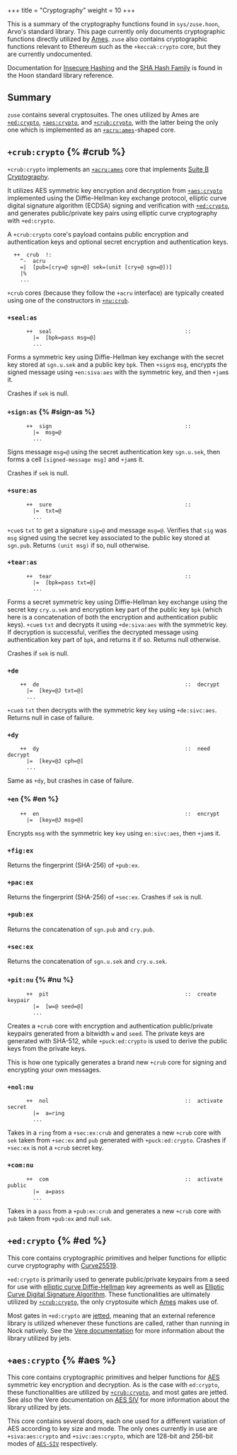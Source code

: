 +++
title = "Cryptography"
weight = 10
+++

This is a summary of the cryptography functions found in `sys/zuse.hoon`, Arvo's standard library. This page currently only documents cryptographic functions directly utilized by [Ames](/system/kernel/ames). `zuse` also contains cryptographic functions relevant to Ethereum such as the `+keccak:crypto` core, but they are currently undocumented.

Documentation for [Insecure Hashing](/language/hoon/reference/stdlib/2e) and the [SHA Hash Family](/language/hoon/reference/stdlib/3d) is found in the Hoon standard library reference.

## Summary

`zuse` contains several cryptosuites. The ones utilized by Ames are [`+ed:crypto`](#ed), [`+aes:crypto`](#aes), and [`+crub:crypto`](#crub), with the latter being the only one which is implemented as an [`+acru:ames`](/system/kernel/ames/guides/cryptography#crypto-core)-shaped core.

## `+crub:crypto` {% #crub %}

`+crub:crypto` implements an [`+acru:ames`](/system/kernel/ames/guides/cryptography#crypto-core) core that implements [Suite B Cryptography](https://en.wikipedia.org/wiki/NSA_Suite_B_Cryptography).

It utilizes AES symmetric key encryption and decryption from [`+aes:crypto`](#aes) implemented using the Diffie-Hellman key exchange protocol, elliptic curve digital signature algorithm (ECDSA) signing and verification with [`+ed:crypto`](#ed), and generates public/private key pairs using elliptic curve cryptography with `+ed:crypto`.

A `+crub:crypto` core's payload contains public encryption and authentication keys and optional secret encryption and authentication keys.

```hoon
  ++  crub  !:
    ^-  acru
    =|  [pub=[cry=@ sgn=@] sek=(unit [cry=@ sgn=@])]
    |%
    ...
```

`+crub` cores (because they follow the `+acru` interface) are typically created using one of the constructors in [`+nu:crub`](#nu).

### `+seal:as`

```hoon
      ++  seal                                          ::
        |=  [bpk=pass msg=@]
        ...
```

Forms a symmetric key using Diffie-Hellman key exchange with the secret key stored at `sgn.u.sek` and a public key `bpk`. Then `+sign`s `msg`, encrypts the signed message using `+en:siva:aes` with the symmetric key, and then `+jam`s it.

Crashes if `sek` is null.

### `+sign:as` {% #sign-as %}

```hoon
      ++  sign                                          ::
        |=  msg=@
        ...
```

Signs message `msg=@` using the secret authentication key `sgn.u.sek`, then forms a cell `[signed-message msg]` and `+jam`s it.

Crashes if `sek` is null.

### `+sure:as`

```hoon
      ++  sure                                          ::
        |=  txt=@
        ...
```

`+cue`s `txt` to get a signature `sig=@` and message `msg=@`. Verifies that `sig` was `msg` signed using the secret key associated to the public key stored at `sgn.pub`. Returns `(unit msg)` if so, null otherwise.

### `+tear:as`

```hoon
      ++  tear                                          ::
        |=  [bpk=pass txt=@]
        ...
```

Forms a secret symmetric key using Diffie-Hellman key exchange using the secret key `cry.u.sek` and encryption key part of the public key `bpk` (which here is a concatenation of both the encryption and authentication public keys). `+cue`s `txt` and decrypts it using `+de:siva:aes` with the symmetric key. If decryption is successful, verifies the decrypted message using authentication key part of `bpk`, and returns it if so. Returns null otherwise.

Crashes if `sek` is null.

### `+de`

```hoon
    ++  de                                              ::  decrypt
      |=  [key=@J txt=@]
      ...
```

`+cue`s `txt` then decrypts with the symmetric key `key` using `+de:sivc:aes`. Returns null in case of failure.

### `+dy`

```hoon
    ++  dy                                              ::  need decrypt
      |=  [key=@J cph=@]
      ...
```

Same as `+dy`, but crashes in case of failure.

### `+en` {% #en %}

```hoon
    ++  en                                              ::  encrypt
      |=  [key=@J msg=@]
```

Encrypts `msg` with the symmetric key `key` using `en:sivc:aes`, then `+jam`s it.

### `+fig:ex`

Returns the fingerprint (SHA-256) of `+pub:ex`.

### `+pac:ex`

Returns the fingerprint (SHA-256) of `+sec:ex`. Crashes if `sek` is null.

### `+pub:ex`

Returns the concatenation of `sgn.pub` and `cry.pub`.

### `+sec:ex`

Returns the concatenation of `sgn.u.sek` and `cry.u.sek`.

### `+pit:nu` {% #nu %}

```hoon
      ++  pit                                           ::  create keypair
        |=  [w=@ seed=@]
        ...
```

Creates a `+crub` core with encryption and authentication public/private keypairs generated from a bitwidth `w` and `seed`. The private keys are generated with SHA-512, while `+puck:ed:crypto` is used to derive the public keys from the private keys.

This is how one typically generates a brand new `+crub` core for signing and encrypting your own messages.

### `+nol:nu`

```hoon
      ++  nol                                           ::  activate secret
        |=  a=ring
        ...
```

Takes in a `ring` from a `+sec:ex:crub` and generates a new `+crub` core with `sek` taken from `+sec:ex` and `pub` generated with `+puck:ed:crypto`. Crashes if `+sec:ex` is not a `+crub` secret key.

### `+com:nu`

```hoon
      ++  com                                           ::  activate public
        |=  a=pass
        ...
```

Takes in a `pass` from a `+pub:ex:crub` and generates a new `+crub` core with `pub` taken from `+pub:ex` and null `sek`.

## `+ed:crypto` {% #ed %}

This core contains cryptographic primitives and helper functions for elliptic curve cryptography with [Curve25519](https://en.wikipedia.org/wiki/Curve25519).

`+ed:crypto` is primarily used to generate public/private keypairs from a seed for use with [elliptic curve Diffie-Hellman](https://en.wikipedia.org/wiki/Elliptic-curve_Diffie%E2%80%93Hellman) key agreements as well as [Elliptic Curve Digital Signature Algorithm](https://en.wikipedia.org/wiki/Elliptic_Curve_Digital_Signature_Algorithm). These functionalities are ultimately utilized by [`+crub:crypto`](#crub), the only cryptosuite which [Ames](/system/kernel/ames) makes use of.

Most gates in `+ed:crypto` are [jetted](/system/runtime/guides/jetting), meaning that an external reference library is utilized whenever these functions are called, rather than running in Nock natively. See the [Vere documentation](/system/runtime/reference/cryptography#ed) for more information about the library utilized by jets.

## `+aes:crypto` {% #aes %}

This core contains cryptographic primitives and helper functions for [AES](https://en.wikipedia.org/wiki/Advanced_Encryption_Standard) symmetric key encryption and decryption. As is the case with `ed:crypto`, these functionalities are utilized by [`+crub:crypto`](#crub), and most gates are jetted. See also the Vere documentation on [AES SIV](/system/runtime/reference/cryptography#aes) for more information about the library utilized by jets.

This core contains several doors, each one used for a different variation of AES according to key size and mode. The only ones currently in use are `+siva:aes:crypto` and `+sivc:aes:crypto`, which are 128-bit and 256-bit modes of [`AES-SIV`](https://www.aes-siv.com) respectively.

